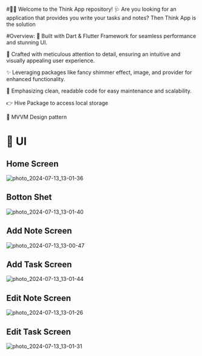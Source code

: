 #👨‍⚕️ Welcome to the Think App repository! 🩺
Are you looking for an application that provides you write your tasks and notes?  Then Think App is the solution

#Overview:
🚀 Built with Dart & Flutter Framework for seamless performance and stunning UI.

🎨 Crafted with meticulous attention to detail, ensuring an intuitive and visually appealing user experience.

✨ Leveraging packages like fancy shimmer effect, image, and provider for enhanced functionality.

🧼 Emphasizing clean, readable code for easy maintenance and scalability.

👉 Hive Package to access local storage

🎯 MVVM Design pattern

# 🎨 UI

## Home Screen
![photo_2024-07-13_13-01-36](https://github.com/user-attachments/assets/ef13a8ad-0b0c-41c8-b6db-bb1a7c72d12e)
## Botton Shet
![photo_2024-07-13_13-01-40](https://github.com/user-attachments/assets/28117c41-c2bc-42a0-8fca-8a09a20ccf81)
## Add Note Screen
![photo_2024-07-13_13-00-47](https://github.com/user-attachments/assets/ac337797-fd16-4fe5-830f-6c8d9460af58)
## Add Task Screen
![photo_2024-07-13_13-01-44](https://github.com/user-attachments/assets/40a6155a-2ba9-459b-b1f5-2ca511b88e2f)
## Edit Note Screen
![photo_2024-07-13_13-01-26](https://github.com/user-attachments/assets/2ddade2e-6163-4c49-82a5-e267cc2be762)
## Edit Task Screen
![photo_2024-07-13_13-01-31](https://github.com/user-attachments/assets/bf676ea1-97f0-4382-aff7-616f30be886b)
